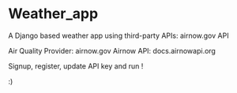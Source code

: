 # Weather_app
A Django based weather app using third-party APIs: airnow.gov API

Air Quality Provider: airnow.gov
Airnow API: docs.airnowapi.org

Signup, register, update API key and run ! 

:)
